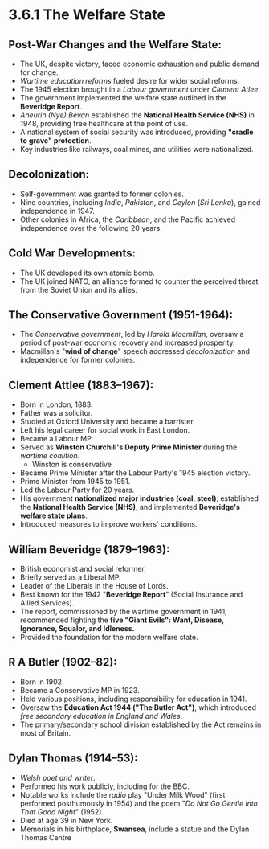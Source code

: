 # 3.6.1 The Welfare State
## Post-War Changes and the Welfare State:

- The UK, despite victory, faced economic exhaustion and public demand for change.
- *Wartime education reforms* fueled desire for wider social reforms.
- The 1945 election brought in a *Labour government* under *Clement Atlee*.
- The government implemented the welfare state outlined in the **Beveridge Report**.
- *Aneurin (Nye) Bevan* established the **National Health Service (NHS)** in 1948, providing free healthcare at the point of use.
- A national system of social security was introduced, providing **"cradle to grave" protection**.
- Key industries like railways, coal mines, and utilities were nationalized.

## Decolonization:

- Self-government was granted to former colonies.
- Nine countries, including *India*, *Pakistan*, and *Ceylon* (*Sri Lanka*), gained independence in 1947.
- Other colonies in Africa, the *Caribbean*, and the Pacific achieved independence over the following 20 years.

## Cold War Developments:

- The UK developed its own atomic bomb.
- The UK joined NATO, an alliance formed to counter the perceived threat from the Soviet Union and its allies.

## The Conservative Government (1951-1964):
- The *Conservative government*, led by *Harold Macmillan*, oversaw a period of post-war economic recovery and increased prosperity.
- Macmillan's "**wind of change**" speech addressed *decolonization* and independence for former colonies.


## Clement Attlee (1883–1967):
- Born in London, 1883.
- Father was a solicitor.
- Studied at Oxford University and became a barrister.
- Left his legal career for social work in East London.
- Became a Labour MP.
- Served as **Winston Churchill's Deputy Prime Minister** during the *wartime coalition*.
    - Winston is conservative
- Became Prime Minister after the Labour Party's 1945 election victory.
- Prime Minister from 1945 to 1951.
- Led the Labour Party for 20 years.
- His government **nationalized major industries (coal, steel)**, established the **National Health Service (NHS)**, and implemented **Beveridge's welfare state plans**.
- Introduced measures to improve workers' conditions.

## William Beveridge (1879–1963):

- British economist and social reformer.
- Briefly served as a Liberal MP.
- Leader of the Liberals in the House of Lords.
- Best known for the 1942 "**Beveridge Report**" (Social Insurance and Allied Services).
- The report, commissioned by the wartime government in 1941, recommended fighting the **five "Giant Evils": Want, Disease, Ignorance, Squalor, and Idleness.**
- Provided the foundation for the modern welfare state.

## R A Butler (1902–82):

- Born in 1902.
- Became a Conservative MP in 1923.
- Held various positions, including responsibility for education in 1941.
- Oversaw the **Education Act 1944 ("The Butler Act")**, which introduced *free secondary education in England and Wales*.
- The primary/secondary school division established by the Act remains in most of Britain.

## Dylan Thomas (1914–53):

- *Welsh poet and writer*.
- Performed his work publicly, including for the BBC.
- Notable works include the *radio* play "Under Milk Wood" (first performed posthumously in 1954) and the poem "*Do Not Go Gentle into That Good Night*" (1952).
- Died at age 39 in New York.
- Memorials in his birthplace, **Swansea**, include a statue and the Dylan Thomas Centre